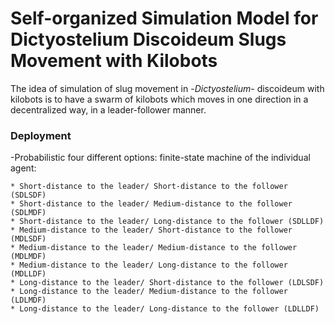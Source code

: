 # Self-organized Simulation Model for Dictyostelium Discoideum Slugs Movement with Kilobots

The idea of simulation of slug movement in -*Dictyostelium*- discoideum with kilobots is to have a swarm of kilobots which moves in one direction in a decentralized way, in a leader-follower manner.


### Deployment

-Probabilistic four different options: finite-state machine of the individual agent:

    * Short-distance to the leader/ Short-distance to the follower (SDLSDF)   
    * Short-distance to the leader/ Medium-distance to the follower (SDLMDF)
    * Short-distance to the leader/ Long-distance to the follower (SDLLDF)   
    * Medium-distance to the leader/ Short-distance to the follower  (MDLSDF) 
    * Medium-distance to the leader/ Medium-distance to the follower  (MDLMDF) 
    * Medium-distance to the leader/ Long-distance to the follower (MDLLDF) 
    * Long-distance to the leader/ Short-distance to the follower (LDLSDF) 
    * Long-distance to the leader/ Medium-distance to the follower (LDLMDF) 
    * Long-distance to the leader/ Long-distance to the follower (LDLLDF) 
